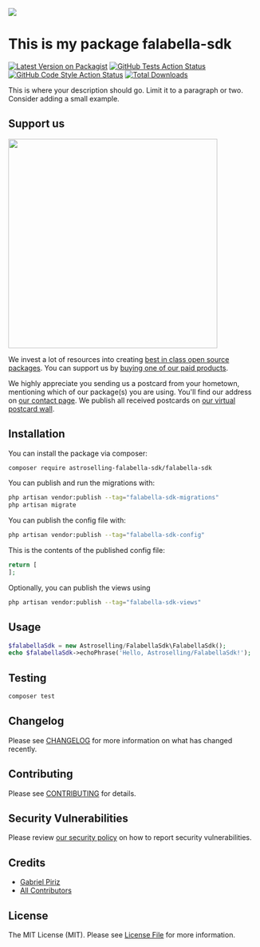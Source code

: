 
[<img src="https://github-ads.s3.eu-central-1.amazonaws.com/support-ukraine.svg?t=1" />](https://supportukrainenow.org)

# This is my package falabella-sdk

[![Latest Version on Packagist](https://img.shields.io/packagist/v/astroselling-falabella-sdk/falabella-sdk.svg?style=flat-square)](https://packagist.org/packages/astroselling-falabella-sdk/falabella-sdk)
[![GitHub Tests Action Status](https://img.shields.io/github/workflow/status/astroselling-falabella-sdk/falabella-sdk/run-tests?label=tests)](https://github.com/astroselling-falabella-sdk/falabella-sdk/actions?query=workflow%3Arun-tests+branch%3Amain)
[![GitHub Code Style Action Status](https://img.shields.io/github/workflow/status/astroselling-falabella-sdk/falabella-sdk/Check%20&%20fix%20styling?label=code%20style)](https://github.com/astroselling-falabella-sdk/falabella-sdk/actions?query=workflow%3A"Check+%26+fix+styling"+branch%3Amain)
[![Total Downloads](https://img.shields.io/packagist/dt/astroselling-falabella-sdk/falabella-sdk.svg?style=flat-square)](https://packagist.org/packages/astroselling-falabella-sdk/falabella-sdk)

This is where your description should go. Limit it to a paragraph or two. Consider adding a small example.

## Support us

[<img src="https://github-ads.s3.eu-central-1.amazonaws.com/falabella-sdk.jpg?t=1" width="419px" />](https://spatie.be/github-ad-click/falabella-sdk)

We invest a lot of resources into creating [best in class open source packages](https://spatie.be/open-source). You can support us by [buying one of our paid products](https://spatie.be/open-source/support-us).

We highly appreciate you sending us a postcard from your hometown, mentioning which of our package(s) you are using. You'll find our address on [our contact page](https://spatie.be/about-us). We publish all received postcards on [our virtual postcard wall](https://spatie.be/open-source/postcards).

## Installation

You can install the package via composer:

```bash
composer require astroselling-falabella-sdk/falabella-sdk
```

You can publish and run the migrations with:

```bash
php artisan vendor:publish --tag="falabella-sdk-migrations"
php artisan migrate
```

You can publish the config file with:

```bash
php artisan vendor:publish --tag="falabella-sdk-config"
```

This is the contents of the published config file:

```php
return [
];
```

Optionally, you can publish the views using

```bash
php artisan vendor:publish --tag="falabella-sdk-views"
```

## Usage

```php
$falabellaSdk = new Astroselling/FalabellaSdk\FalabellaSdk();
echo $falabellaSdk->echoPhrase('Hello, Astroselling/FalabellaSdk!');
```

## Testing

```bash
composer test
```

## Changelog

Please see [CHANGELOG](CHANGELOG.md) for more information on what has changed recently.

## Contributing

Please see [CONTRIBUTING](https://github.com/spatie/.github/blob/main/CONTRIBUTING.md) for details.

## Security Vulnerabilities

Please review [our security policy](../../security/policy) on how to report security vulnerabilities.

## Credits

- [Gabriel Piriz](https://github.com/gabrielpiriz)
- [All Contributors](../../contributors)

## License

The MIT License (MIT). Please see [License File](LICENSE.md) for more information.
